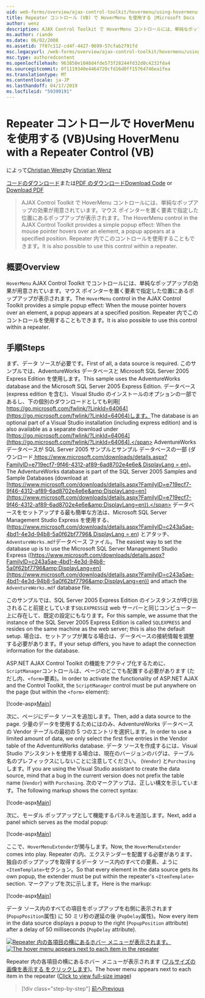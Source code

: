 ```yaml
---
uid: web-forms/overview/ajax-control-toolkit/hovermenu/using-hovermenu-with-a-repeater-control-vb
title: Repeater コントロール (VB) で HoverMenu を使用する |Microsoft Docs
author: wenz
description: AJAX Control Toolkit で HoverMenu コントロールには、単純なポップアップの効果が用意されています。要素の上にマウス ポインターを移動する姿でポップアップが表示されます.
ms.author: riande
ms.date: 06/02/2008
ms.assetid: 7f07c112-cd4f-4427-9699-57cfab2791fd
msc.legacyurl: /web-forms/overview/ajax-control-toolkit/hovermenu/using-hovermenu-with-a-repeater-control-vb
msc.type: authoredcontent
ms.openlocfilehash: 963850e1048d4fde573f28244fd32d0c4232fda4
ms.sourcegitcommit: 0f1119340e4464720cfd16d0ff15764746ea1fea
ms.translationtype: MT
ms.contentlocale: ja-JP
ms.lasthandoff: 04/17/2019
ms.locfileid: "59399191"
---
```

# <a name="using-hovermenu-with-a-repeater-control-vb"></a><span data-ttu-id="6f60d-103">Repeater コントロールで HoverMenu を使用する (VB)</span><span class="sxs-lookup"><span data-stu-id="6f60d-103">Using HoverMenu with a Repeater Control (VB)</span></span>

<span data-ttu-id="6f60d-104">によって[Christian Wenz](https://github.com/wenz)</span><span class="sxs-lookup"><span data-stu-id="6f60d-104">by [Christian Wenz](https://github.com/wenz)</span></span>

<span data-ttu-id="6f60d-105">[コードのダウンロード](http://download.microsoft.com/download/b/0/6/b06fe835-5b8f-4c00-aef8-062c19d75b95/HoverMenu1.vb.zip)または[PDF のダウンロード](http://download.microsoft.com/download/b/6/a/b6ae89ee-df69-4c87-9bfb-ad1eb2b23373/hovermenu1VB.pdf)</span><span class="sxs-lookup"><span data-stu-id="6f60d-105">[Download Code](http://download.microsoft.com/download/b/0/6/b06fe835-5b8f-4c00-aef8-062c19d75b95/HoverMenu1.vb.zip) or [Download PDF](http://download.microsoft.com/download/b/6/a/b6ae89ee-df69-4c87-9bfb-ad1eb2b23373/hovermenu1VB.pdf)</span></span>

> <span data-ttu-id="6f60d-106">AJAX Control Toolkit で HoverMenu コントロールには、単純なポップアップの効果が用意されています。マウス ポインターを置く要素で指定した位置にあるポップアップが表示されます。</span><span class="sxs-lookup"><span data-stu-id="6f60d-106">The HoverMenu control in the AJAX Control Toolkit provides a simple popup effect: When the mouse pointer hovers over an element, a popup appears at a specified position.</span></span> <span data-ttu-id="6f60d-107">Repeater 内でこのコントロールを使用することもできます。</span><span class="sxs-lookup"><span data-stu-id="6f60d-107">It is also possible to use this control within a repeater.</span></span>


## <a name="overview"></a><span data-ttu-id="6f60d-108">概要</span><span class="sxs-lookup"><span data-stu-id="6f60d-108">Overview</span></span>

<span data-ttu-id="6f60d-109">`HoverMenu` AJAX Control Toolkit でコントロールには、単純なポップアップの効果が用意されています。マウス ポインターを置く要素で指定した位置にあるポップアップが表示されます。</span><span class="sxs-lookup"><span data-stu-id="6f60d-109">The `HoverMenu` control in the AJAX Control Toolkit provides a simple popup effect: When the mouse pointer hovers over an element, a popup appears at a specified position.</span></span> <span data-ttu-id="6f60d-110">Repeater 内でこのコントロールを使用することもできます。</span><span class="sxs-lookup"><span data-stu-id="6f60d-110">It is also possible to use this control within a repeater.</span></span>

## <a name="steps"></a><span data-ttu-id="6f60d-111">手順</span><span class="sxs-lookup"><span data-stu-id="6f60d-111">Steps</span></span>

<span data-ttu-id="6f60d-112">まず、データ ソースが必要です。</span><span class="sxs-lookup"><span data-stu-id="6f60d-112">First of all, a data source is required.</span></span> <span data-ttu-id="6f60d-113">このサンプルでは、AdventureWorks データベースと Microsoft SQL Server 2005 Express Edition を使用します。</span><span class="sxs-lookup"><span data-stu-id="6f60d-113">This sample uses the AdventureWorks database and the Microsoft SQL Server 2005 Express Edition.</span></span> <span data-ttu-id="6f60d-114">データベース (express edition を含む)、Visual Studio のインストールのオプションの一部であるし、下の個別のダウンロードとしても利用[ https://go.microsoft.com/fwlink/?LinkId=64064](https://go.microsoft.com/fwlink/?LinkId=64064)します。</span><span class="sxs-lookup"><span data-stu-id="6f60d-114">The database is an optional part of a Visual Studio installation (including express edition) and is also available as a separate download under [https://go.microsoft.com/fwlink/?LinkId=64064](https://go.microsoft.com/fwlink/?LinkId=64064).</span></span> <span data-ttu-id="6f60d-115">AdventureWorks データベースが SQL Server 2005 サンプルとサンプル データベースの一部 (ダウンロード[ https://www.microsoft.com/downloads/details.aspx?FamilyID=e719ecf7-9f46-4312-af89-6ad8702e4e6e&amp; DisplayLang = en](https://www.microsoft.com/downloads/details.aspx?FamilyID=e719ecf7-9f46-4312-af89-6ad8702e4e6e&amp;DisplayLang=en))。</span><span class="sxs-lookup"><span data-stu-id="6f60d-115">The AdventureWorks database is part of the SQL Server 2005 Samples and Sample Databases (download at [https://www.microsoft.com/downloads/details.aspx?FamilyID=e719ecf7-9f46-4312-af89-6ad8702e4e6e&amp;DisplayLang=en](https://www.microsoft.com/downloads/details.aspx?FamilyID=e719ecf7-9f46-4312-af89-6ad8702e4e6e&amp;DisplayLang=en)).</span></span> <span data-ttu-id="6f60d-116">データベースをセットアップする最も簡単な方法は、Microsoft SQL Server Management Studio Express を使用する、([https://www.microsoft.com/downloads/details.aspx?FamilyID=c243a5ae-4bd1-4e3d-94b8-5a0f62bf7796&amp; DisplayLang = en](https://www.microsoft.com/downloads/details.aspx?FamilyID=c243a5ae-4bd1-4e3d-94b8-5a0f62bf7796&amp;DisplayLang=en)) とアタッチ、`AdventureWorks.mdf`データベース ファイル。</span><span class="sxs-lookup"><span data-stu-id="6f60d-116">The easiest way to set the database up is to use the Microsoft SQL Server Management Studio Express ([https://www.microsoft.com/downloads/details.aspx?FamilyID=c243a5ae-4bd1-4e3d-94b8-5a0f62bf7796&amp;DisplayLang=en](https://www.microsoft.com/downloads/details.aspx?FamilyID=c243a5ae-4bd1-4e3d-94b8-5a0f62bf7796&amp;DisplayLang=en)) and attach the `AdventureWorks.mdf` database file.</span></span>

<span data-ttu-id="6f60d-117">このサンプルでは、SQL Server 2005 Express Edition のインスタンスが呼び出されること前提としています`SQLEXPRESS`は web サーバーと同じコンピューター上に存在して、既定の設定にもなります。</span><span class="sxs-lookup"><span data-stu-id="6f60d-117">For this sample, we assume that the instance of the SQL Server 2005 Express Edition is called `SQLEXPRESS` and resides on the same machine as the web server; this is also the default setup.</span></span> <span data-ttu-id="6f60d-118">場合は、セットアップが異なる場合は、データベースの接続情報を調整する必要があります。</span><span class="sxs-lookup"><span data-stu-id="6f60d-118">If your setup differs, you have to adapt the connection information for the database.</span></span>

<span data-ttu-id="6f60d-119">ASP.NET AJAX Control Toolkit の機能をアクティブ化するために、`ScriptManager`コントロールは、ページのどこでも配置する必要があります (ただし内、`<form>`要素)。</span><span class="sxs-lookup"><span data-stu-id="6f60d-119">In order to activate the functionality of ASP.NET AJAX and the Control Toolkit, the `ScriptManager` control must be put anywhere on the page (but within the `<form>` element):</span></span>

[!code-aspx[Main](using-hovermenu-with-a-repeater-control-vb/samples/sample1.aspx)]

<span data-ttu-id="6f60d-120">次に、ページにデータ ソースを追加します。</span><span class="sxs-lookup"><span data-stu-id="6f60d-120">Then, add a data source to the page.</span></span> <span data-ttu-id="6f60d-121">少量のデータを使用するためにはのみ、AdventureWorks データベースの Vendor テーブルの最初の 5 つのエントリを選択します。</span><span class="sxs-lookup"><span data-stu-id="6f60d-121">In order to use a limited amount of data, we only select the first five entries in the Vendor table of the AdventureWorks database.</span></span> <span data-ttu-id="6f60d-122">データ ソースを作成するには、Visual Studio アシスタントを使用する場合は、現在のバージョンのバグは、テーブル名のプレフィックスにしないことに注意してください。 (`Vendor`) と`Purchasing`します。</span><span class="sxs-lookup"><span data-stu-id="6f60d-122">If you are using the Visual Studio assistant to create the data source, mind that a bug in the current version does not prefix the table name (`Vendor`) with `Purchasing`.</span></span> <span data-ttu-id="6f60d-123">次のマークアップは、正しい構文を示しています。</span><span class="sxs-lookup"><span data-stu-id="6f60d-123">The following markup shows the correct syntax:</span></span>

[!code-aspx[Main](using-hovermenu-with-a-repeater-control-vb/samples/sample2.aspx)]

<span data-ttu-id="6f60d-124">次に、モーダル ポップアップとして機能するパネルを追加します。</span><span class="sxs-lookup"><span data-stu-id="6f60d-124">Next, add a panel which serves as the modal popup:</span></span>

[!code-aspx[Main](using-hovermenu-with-a-repeater-control-vb/samples/sample3.aspx)]

<span data-ttu-id="6f60d-125">ここで、`HoverMenuExtender`が関与します。</span><span class="sxs-lookup"><span data-stu-id="6f60d-125">Now, the `HoverMenuExtender` comes into play.</span></span> <span data-ttu-id="6f60d-126">Repeater の内、エクステンダーを配置する必要があります、独自のポップアップを取得するデータ ソース内のすべての要素、ように`<ItemTemplate>`セクション。</span><span class="sxs-lookup"><span data-stu-id="6f60d-126">So that every element in the data source gets its own popup, the extender must be put within the repeater's `<ItemTemplate>` section.</span></span> <span data-ttu-id="6f60d-127">マークアップを次に示します。</span><span class="sxs-lookup"><span data-stu-id="6f60d-127">Here is the markup:</span></span>

[!code-aspx[Main](using-hovermenu-with-a-repeater-control-vb/samples/sample4.aspx)]

<span data-ttu-id="6f60d-128">データ ソース内のすべての項目をポップアップを右側に表示されます (`PopupPosition`属性) に 50 ミリ秒の遅延の後 (`PopDelay`属性)。</span><span class="sxs-lookup"><span data-stu-id="6f60d-128">Now every item in the data source displays a popup to the right (`PopupPosition` attribute) after a delay of 50 milliseconds (`PopDelay` attribute).</span></span>


<span data-ttu-id="6f60d-129">[![Repeater 内の各項目の横にあるホバー メニューが表示されます。](using-hovermenu-with-a-repeater-control-vb/_static/image2.png)](using-hovermenu-with-a-repeater-control-vb/_static/image1.png)</span><span class="sxs-lookup"><span data-stu-id="6f60d-129">[![The hover menu appears next to each item in the repeater](using-hovermenu-with-a-repeater-control-vb/_static/image2.png)](using-hovermenu-with-a-repeater-control-vb/_static/image1.png)</span></span>

<span data-ttu-id="6f60d-130">Repeater 内の各項目の横にあるホバー メニューが表示されます ([フルサイズの画像を表示する をクリックします](using-hovermenu-with-a-repeater-control-vb/_static/image3.png))。</span><span class="sxs-lookup"><span data-stu-id="6f60d-130">The hover menu appears next to each item in the repeater ([Click to view full-size image](using-hovermenu-with-a-repeater-control-vb/_static/image3.png))</span></span>

> [!div class="step-by-step"]
> [<span data-ttu-id="6f60d-131">前へ</span><span class="sxs-lookup"><span data-stu-id="6f60d-131">Previous</span></span>](using-hovermenu-with-a-repeater-control-cs.md)

